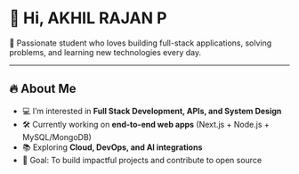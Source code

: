 # 👋 Hi, AKHIL RAJAN P

🚀 Passionate student who loves building full-stack applications, solving problems, and learning new technologies every day.  

---

## 🔥 About Me  
- 💻 I’m interested in **Full Stack Development, APIs, and System Design**  
- 🛠️ Currently working on **end-to-end web apps** (Next.js + Node.js + MySQL/MongoDB)  
- 📚 Exploring **Cloud, DevOps, and AI integrations**  
- 🎯 Goal: To build impactful projects and contribute to open source  
